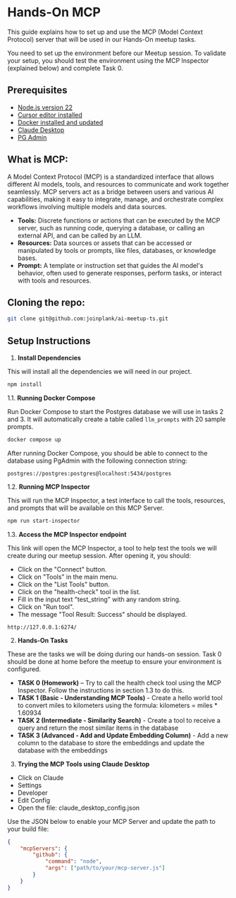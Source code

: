 # Hands-On MCP

This guide explains how to set up and use the MCP (Model Context Protocol) server that will be used in our Hands-On meetup tasks.

You need to set up the environment before our Meetup session. To validate your setup, you should test the environment using the MCP Inspector (explained below) and complete Task 0.


## Prerequisites

- [Node.js version 22](https://nodejs.org/en/download)
- [Cursor editor installed](https://www.cursor.com/downloads)
- [Docker installed and updated](https://docs.docker.com/desktop/setup/install/windows-install/)
- [Claude Desktop](https://claude.ai/download)
- [PG Admin](https://www.pgadmin.org/download/)

## What is MCP:

A Model Context Protocol (MCP) is a standardized interface that allows different AI models, tools, and resources to communicate and work together seamlessly. MCP servers act as a bridge between users and various AI capabilities, making it easy to integrate, manage, and orchestrate complex workflows involving multiple models and data sources.

- **Tools:** Discrete functions or actions that can be executed by the MCP server, such as running code, querying a database, or calling an external API, and can be called by an LLM.
- **Resources:** Data sources or assets that can be accessed or manipulated by tools or prompts, like files, databases, or knowledge bases.
- **Prompt:** A template or instruction set that guides the AI model's behavior, often used to generate responses, perform tasks, or interact with tools and resources.


## Cloning the repo:

```bash 
git clone git@github.com:joinplank/ai-meetup-ts.git
```

## Setup Instructions

1. **Install Dependencies**

This will install all the dependencies we will need in our project.

```bash
npm install 
```


1.1. **Running Docker Compose**

Run Docker Compose to start the Postgres database we will use in tasks 2 and 3.
It will automatically create a table called `llm_prompts` with 20 sample prompts.

```bash
docker compose up
```

After running Docker Compose, you should be able to connect to the database using PgAdmin with the following connection string:

```
postgres://postgres:postgres@localhost:5434/postgres
```

1.2. **Running MCP Inspector**

This will run the MCP Inspector, a test interface to call the tools, resources, and prompts that will be available on this MCP Server.

```bash
npm run start-inspector
```

1.3. **Access the MCP Inspector endpoint**

This link will open the MCP Inspector, a tool to help test the tools we will create during our meetup session. After opening it, you should:

- Click on the "Connect" button.
- Click on "Tools" in the main menu.
- Click on the "List Tools" button.
- Click on the "health-check" tool in the list.
- Fill in the input text "test_string" with any random string.
- Click on "Run tool".
- The message "Tool Result: Success" should be displayed.

```
http://127.0.0.1:6274/
```

2. **Hands-On Tasks**

These are the tasks we will be doing during our hands-on session. Task 0 should be done at home before the meetup to ensure your environment is configured.

- **TASK 0 (Homework)** – Try to call the health check tool using the MCP Inspector. Follow the instructions in section 1.3 to do this.
- **TASK 1 (Basic - Understanding MCP Tools)** - Create a hello world tool to convert miles to kilometers using the formula: kilometers = miles * 1.60934
- **TASK 2 (Intermediate - Similarity Search)** - Create a tool to receive a query and return the most similar items in the database
- **TASK 3 (Advanced - Add and Update Embedding Column)** - Add a new column to the database to store the embeddings and update the database with the embeddings


3. **Trying the MCP Tools using Claude Desktop**

- Click on Claude 
- Settings 
- Developer 
- Edit Config 
- Open the file: claude_desktop_config.json

Use the JSON below to enable your MCP Server and update the path to your build file:

```json
{
    "mcpServers": {
        "github": {
            "command": "node",
            "args": ["path/to/your/mcp-server.js"]
        }
    }
}
```

